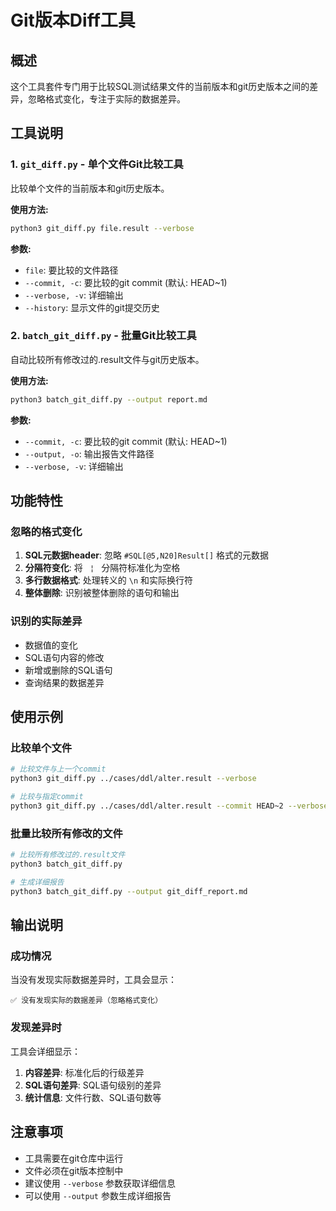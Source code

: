 # Git版本Diff工具

## 概述

这个工具套件专门用于比较SQL测试结果文件的当前版本和git历史版本之间的差异，忽略格式变化，专注于实际的数据差异。

## 工具说明

### 1. `git_diff.py` - 单个文件Git比较工具
比较单个文件的当前版本和git历史版本。

**使用方法:**
```bash
python3 git_diff.py file.result --verbose
```

**参数:**
- `file`: 要比较的文件路径
- `--commit, -c`: 要比较的git commit (默认: HEAD~1)
- `--verbose, -v`: 详细输出
- `--history`: 显示文件的git提交历史

### 2. `batch_git_diff.py` - 批量Git比较工具
自动比较所有修改过的.result文件与git历史版本。

**使用方法:**
```bash
python3 batch_git_diff.py --output report.md
```

**参数:**
- `--commit, -c`: 要比较的git commit (默认: HEAD~1)
- `--output, -o`: 输出报告文件路径
- `--verbose, -v`: 详细输出

## 功能特性

### 忽略的格式变化
1. **SQL元数据header**: 忽略 `#SQL[@5,N20]Result[]` 格式的元数据
2. **分隔符变化**: 将 `  ¦  ` 分隔符标准化为空格
3. **多行数据格式**: 处理转义的 `\n` 和实际换行符
4. **整体删除**: 识别被整体删除的语句和输出

### 识别的实际差异
- 数据值的变化
- SQL语句内容的修改
- 新增或删除的SQL语句
- 查询结果的数据差异

## 使用示例

### 比较单个文件
```bash
# 比较文件与上一个commit
python3 git_diff.py ../cases/ddl/alter.result --verbose

# 比较与指定commit
python3 git_diff.py ../cases/ddl/alter.result --commit HEAD~2 --verbose
```

### 批量比较所有修改的文件
```bash
# 比较所有修改过的.result文件
python3 batch_git_diff.py

# 生成详细报告
python3 batch_git_diff.py --output git_diff_report.md
```

## 输出说明

### 成功情况
当没有发现实际数据差异时，工具会显示：
```
✅ 没有发现实际的数据差异（忽略格式变化）
```

### 发现差异时
工具会详细显示：
1. **内容差异**: 标准化后的行级差异
2. **SQL语句差异**: SQL语句级别的差异
3. **统计信息**: 文件行数、SQL语句数等

## 注意事项

- 工具需要在git仓库中运行
- 文件必须在git版本控制中
- 建议使用 `--verbose` 参数获取详细信息
- 可以使用 `--output` 参数生成详细报告
